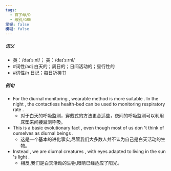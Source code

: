 ```yaml
---
tags:
  - 首字母/D
  - 级别/GRE
掌握: false
模糊: false
---
```

##### 词义
- 英：/daɪˈɜːnl/； 美：/daɪˈɜːrnl/
- #词性/adj  白天的；周日的；日间活动的；昼行性的
- #词性/n  日记；每日祈祷书
##### 例句
- For the diurnal monitoring , wearable method is more suitable . In the night , the contactless health-bed can be used to monitoring respiratory rate .
	- 对于白天的呼吸监测，穿戴式的方法更合适些，夜间的呼吸监测可以利用床垫来间接监测呼吸。
- This is a basic evolutionary fact , even though most of us don 't think of ourselves as diurnal beings .
	- 这是一个基本的进化事实,尽管我们大多数人并不认为自己是白天活动的生物。
- Instead , we are diurnal creatures , with eyes adapted to living in the sun 's light .
	- 相反,我们是白天活动的生物,眼睛已经适应了阳光。
